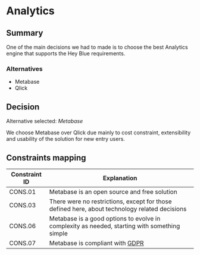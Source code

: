 # Analytics

## Summary

One of the main decisions we had to made is to choose the best Analytics engine that supports the Hey Blue requirements.


### Alternatives

- Metabase
- Qlick

## Decision 

Alternative selected: *Metabase*

We choose Metabase over Qlick due mainly to cost constraint, extensibility and usability of the solution for new entry users.

## Constraints mapping

| Constraint ID | Explanation |
| ------------- | ----------- |
| CONS.01 | Metabase is an open source and free solution |
| CONS.03 | There were no restrictions, except for those defined here, about technology related decisions |
| CONS.06 | Metabase is a good options to evolve in complexity as needed, starting with something simple |
| CONS.07 | Metabase is compliant with [GDPR](https://www.metabase.com/docs/latest/installation-and-operation/privacy) |
